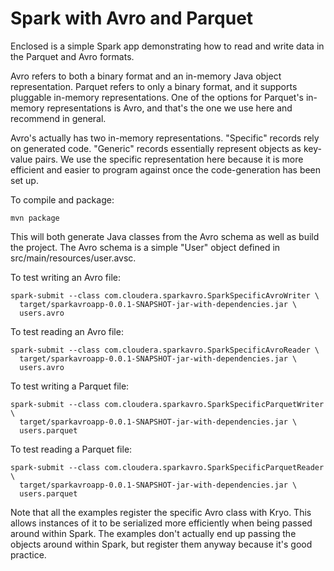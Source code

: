 Spark with Avro and Parquet
==================

Enclosed is a simple Spark app demonstrating how to read and write data in the Parquet and Avro
formats.

Avro refers to both a binary format and an in-memory Java object representation.  Parquet refers
to only a binary format, and it supports pluggable in-memory representations.  One of the options
for Parquet's in-memory representations is Avro, and that's the one we use here and recommend in
general.

Avro's actually has two in-memory representations. "Specific" records rely on generated code.
"Generic" records essentially represent objects as key-value pairs.  We use the specific
representation here because it is more efficient and easier to program against once the
code-generation has been set up.

To compile and package:

    mvn package
    
This will both generate Java classes from the Avro schema as well as build the project. The Avro
schema is a simple "User" object defined in src/main/resources/user.avsc.

To test writing an Avro file:

    spark-submit --class com.cloudera.sparkavro.SparkSpecificAvroWriter \
      target/sparkavroapp-0.0.1-SNAPSHOT-jar-with-dependencies.jar \
      users.avro
    
To test reading an Avro file:

    spark-submit --class com.cloudera.sparkavro.SparkSpecificAvroReader \
      target/sparkavroapp-0.0.1-SNAPSHOT-jar-with-dependencies.jar \
      users.avro
    
To test writing a Parquet file:

    spark-submit --class com.cloudera.sparkavro.SparkSpecificParquetWriter \
      target/sparkavroapp-0.0.1-SNAPSHOT-jar-with-dependencies.jar \
      users.parquet
  
To test reading a Parquet file:

    spark-submit --class com.cloudera.sparkavro.SparkSpecificParquetReader \
      target/sparkavroapp-0.0.1-SNAPSHOT-jar-with-dependencies.jar \
      users.parquet

Note that all the examples register the specific Avro class with Kryo.  This allows instances of it
to be serialized more efficiently when being passed around within Spark.  The examples don't
actually end up passing the objects around within Spark, but register them anyway because it's good
practice.


